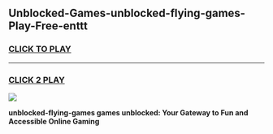 
## Unblocked-Games-unblocked-flying-games-Play-Free-enttt
<h3>
<a href="https://premium76.site?title=unblocked-flying-games&ref=15A">CLICK TO PLAY</a></h3>
<hr>

<h3>
<a href="https://premium76.site?title=unblocked-flying-games&ref=15A">CLICK 2 PLAY</a>
  
</h3>

<a href="https://premium76.site?title=unblocked-flying-games&ref=15A"><img src="https://clearcache.store/games.png"></a>


**unblocked-flying-games games unblocked: Your Gateway to Fun and Accessible Online Gaming**
